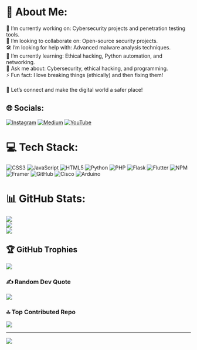 # 💫 About Me:
🔧 I’m currently working on: Cybersecurity projects and penetration testing tools.<br>🤝 I’m looking to collaborate on: Open-source security projects.<br>🛠️ I’m looking for help with: Advanced malware analysis techniques.<br>🌱 I’m currently learning: Ethical hacking, Python automation, and networking.<br>💬 Ask me about: Cybersecurity, ethical hacking, and programming.<br>⚡ Fun fact: I love breaking things (ethically) and then fixing them!<br><br>🚀 Let’s connect and make the digital world a safer place!


## 🌐 Socials:
[![Instagram](https://img.shields.io/badge/Instagram-%23E4405F.svg?logo=Instagram&logoColor=white)](https://instagram.com/zer0crypt0) [![Medium](https://img.shields.io/badge/Medium-12100E?logo=medium&logoColor=white)](https://medium.com/@@fgmedik754) [![YouTube](https://img.shields.io/badge/YouTube-%23FF0000.svg?logo=YouTube&logoColor=white)](https://youtube.com/@@FatihEmreZC) 

# 💻 Tech Stack:
![CSS3](https://img.shields.io/badge/css3-%231572B6.svg?style=for-the-badge&logo=css3&logoColor=white) ![JavaScript](https://img.shields.io/badge/javascript-%23323330.svg?style=for-the-badge&logo=javascript&logoColor=%23F7DF1E) ![HTML5](https://img.shields.io/badge/html5-%23E34F26.svg?style=for-the-badge&logo=html5&logoColor=white) ![Python](https://img.shields.io/badge/python-3670A0?style=for-the-badge&logo=python&logoColor=ffdd54) ![PHP](https://img.shields.io/badge/php-%23777BB4.svg?style=for-the-badge&logo=php&logoColor=white) ![Flask](https://img.shields.io/badge/flask-%23000.svg?style=for-the-badge&logo=flask&logoColor=white) ![Flutter](https://img.shields.io/badge/Flutter-%2302569B.svg?style=for-the-badge&logo=Flutter&logoColor=white) ![NPM](https://img.shields.io/badge/NPM-%23CB3837.svg?style=for-the-badge&logo=npm&logoColor=white) ![Framer](https://img.shields.io/badge/Framer-black?style=for-the-badge&logo=framer&logoColor=blue) ![GitHub](https://img.shields.io/badge/github-%23121011.svg?style=for-the-badge&logo=github&logoColor=white) ![Cisco](https://img.shields.io/badge/cisco-%23049fd9.svg?style=for-the-badge&logo=cisco&logoColor=black) ![Arduino](https://img.shields.io/badge/-Arduino-00979D?style=for-the-badge&logo=Arduino&logoColor=white)
# 📊 GitHub Stats:
![](https://github-readme-stats.vercel.app/api?username=zer0crypt02&theme=default&hide_border=false&include_all_commits=true&count_private=true)<br/>
![](https://nirzak-streak-stats.vercel.app/?user=zer0crypt02&theme=default&hide_border=false)<br/>
![](https://github-readme-stats.vercel.app/api/top-langs/?username=zer0crypt02&theme=default&hide_border=false&include_all_commits=true&count_private=true&layout=compact)

## 🏆 GitHub Trophies
![](https://github-profile-trophy.vercel.app/?username=zer0crypt02&theme=dark&no-frame=true&no-bg=false&margin-w=4)

### ✍️ Random Dev Quote
![](https://quotes-github-readme.vercel.app/api?type=horizontal&theme=radical)

### 🔝 Top Contributed Repo
![](https://github-contributor-stats.vercel.app/api?username=zer0crypt02&limit=5&theme=dark&combine_all_yearly_contributions=true)

---
[![](https://visitcount.itsvg.in/api?id=zer0crypt02&icon=0&color=0)](https://visitcount.itsvg.in)

<!-- Proudly created with GPRM ( https://gprm.itsvg.in ) -->
